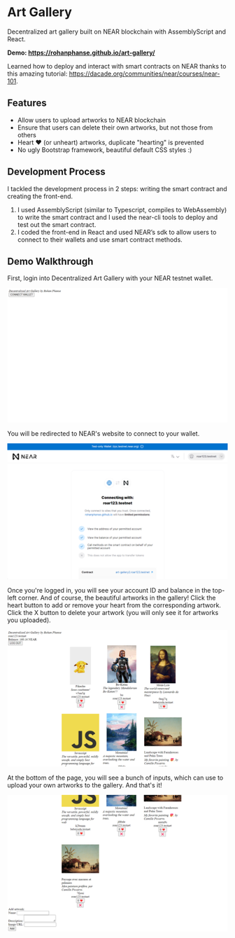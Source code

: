 # Art Gallery

Decentralized art gallery built on NEAR blockchain with AssemblyScript and React.

**Demo: https://rohanphanse.github.io/art-gallery/**

Learned how to deploy and interact with smart contracts on NEAR thanks to this amazing tutorial: https://dacade.org/communities/near/courses/near-101.

## Features
* Allow users to upload artworks to NEAR blockchain
* Ensure that users can delete their own artworks, but not those from others
* Heart ❤️ (or unheart) artworks, duplicate "hearting" is prevented
* No ugly Bootstrap framework, beautiful default CSS styles :)

## Development Process
I tackled the development process in 2 steps: writing the smart contract and creating the front-end.
1. I used AssemblyScript (similar to Typescript, compiles to WebAssembly) to write the smart contract and I used the near-cli tools to deploy and test out the smart contract.
2. I coded the front-end in React and used NEAR’s sdk to allow users to connect to their wallets and use smart contract methods.

## Demo Walkthrough

First, login into Decentralized Art Gallery with your NEAR testnet wallet. 

<img src = "https://raw.githubusercontent.com/rohanphanse/art-gallery/417e440d69aa3d395495d278c6f3bdb2b6f65c90/public/images/connect-wallet.png" alt = "Login Page" />

You will be redirected to NEAR's website to connect to your wallet.

<img src = "https://raw.githubusercontent.com/rohanphanse/art-gallery/417e440d69aa3d395495d278c6f3bdb2b6f65c90/public/images/near-login.png" alt = "Connect NEAR Wallet" />

Once you're logged in, you will see your account ID and balance in the top-left corner. And of course, the beautiful artworks in the gallery! Click the heart button to add or remove your heart from the corresponding artwork. Click the X button to delete your artwork (you will only see it for artworks you uploaded).

<img src = "https://raw.githubusercontent.com/rohanphanse/art-gallery/417e440d69aa3d395495d278c6f3bdb2b6f65c90/public/images/artworks.png" alt = "View and Heart Artworks" />

At the bottom of the page, you will see a bunch of inputs, which can use to upload your own artworks to the gallery. And that's it!

<img src = "https://raw.githubusercontent.com/rohanphanse/art-gallery/417e440d69aa3d395495d278c6f3bdb2b6f65c90/public/images/add-artwork.png" alt = "Add Artworks" />

